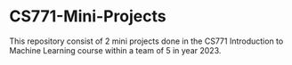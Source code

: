# CS771-Mini-Projects
This repository consist of 2 mini projects done in the CS771 Introduction to Machine Learning course within a team of 5 in year 2023.

